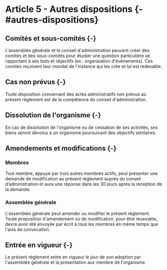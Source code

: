 # Article 5 - Autres dispositions {-#autres-dispositions}

## Comités et sous-comités {-}
L'assemblée générale et le conseil d'administration peuvent créer des comités et des sous-comités pour étudier une question particulière se rapportant à ses buts et objectifs (ex.: organisation d'évènements). Ces comités reçoivent leur mandat de l'instance qui les crée et lui est redevable.


## Cas non prévus {-}
Toute disposition concernant des actes administratifs non prévus au présent règlement est de la compétence du conseil d'administration.


## Dissolution de l'organisme {-}
En cas de dissolution de l'organisme ou de cessation de ses activités, ses biens seront dévolus à un organisme poursuivant des objectifs similaires.


## Amendements et modifications {-}

### Membres
Tout membre, appuyé par trois autres membres actifs, peut présenter une demande de modification au présent règlement auprès du conseil d’administration et aura une réponse dans les 30 jours après la réception de la demande.

### Assemblée générale
L'assemblée générale peut amender ou modifier le présent règlement. Toute proposition
d'amendement ou de modification, pour être recevable, devra avoir été envoyée par écrit à tous
les membres en même temps que l'avis de convocation.


## Entrée en vigueur {-}
Le présent règlement entre en vigueur le jour de son adoption par l'assemblée générale et la présentation aux membre de l'organisme.
